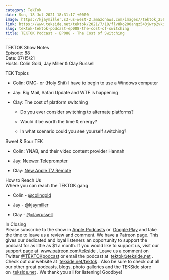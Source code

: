 ```yaml
---
category: TekTok
date: Sun, 18 Jul 2021 18:31:17 +0000
image: https://kjaymiller.s3-us-west-2.amazonaws.com/images//tektok_256.jpeg
link: https://www.tekside.net/tektok/2021/7/18/flv8ko200ahqz543jwrp2vki9084oo
slug: tektok-tektok-podcast-ep088-the-cost-of-switching
title: TEKTOK Podcast - EP088 - The Cost of Switching
---
```


<p class="">TEKTOK Show Notes<br />Episode:&nbsp;<a href="http://tekside.net/tektok?format=rss">88</a><br />Date: 07/15/21<br />Hosts: Colin Gold, Jay Miller &amp; Clay Russell</p><p class="">TEK Topics</p><ul><li><p class="">Colin: OMG- or (Holy Shit) I have to begin to use a Windows computer</p></li><li><p class="">Jay: Big Mail, Safari Update and WTF is happening</p></li><li><p class="">Clay: The cost of platform switching</p><ul><li><p class="">Do you ever consider switching to alternate platforms?</p></li><li><p class="">Would it be worth the time &amp; energy?</p></li><li><p class="">In what scenario could you see yourself switching?</p></li></ul></li></ul><p class="">Sweet &amp; Sour TEK</p><ul><li><p class="">Colin: YNAB, and their video content provider Hannah</p></li><li><p class="">Jay: <a href="https://www.amazon.com/Neewer-Teleprompter-Smartphone-Compatible-Streaming/dp/B08W2JSMHR/ref=sr_1_3">Neewer Teleprompter</a></p></li><li><p class="">Clay: <a href="https://www.apple.com/shop/product/MJFM3LL/A/siri-remote?fnode=be85473a10a2fe4be3a503669714f56079357c85134314d2413782aaeb5e29e09a5fb00e1d78afe6555a8cbaf1d60036210ee2af956b2c23a5d08cf147ce937b357d226fed55e6cf1352a0cfe898c919d10b1d91939c7c870587a5d8f650e7dd">New Apple TV Remote</a></p></li></ul><p class="">How to Reach Us<br />Where you can reach the TEKTOK gang</p><ul><li><p class="">Colin - <a href="file://var/tmp/com.apple.email.maild/EMContentRepresentation/com.apple.mobilemail/81E6E536-C744-49BE-8C4C-68CF8723AD21/twitter.com/colingold">@colingold</a></p></li><li><p class="">Jay - <a href="file://var/tmp/com.apple.email.maild/EMContentRepresentation/com.apple.mobilemail/81E6E536-C744-49BE-8C4C-68CF8723AD21/twitter.com/kjaymiller">@kjaymiller</a></p></li><li><p class="">Clay - <a href="file://var/tmp/com.apple.email.maild/EMContentRepresentation/com.apple.mobilemail/81E6E536-C744-49BE-8C4C-68CF8723AD21/twitter.com/clayrussell">@clayrussell</a></p></li></ul><p class="">In Closing<br />Please subscribe to the show in&nbsp;<a href="https://podcasts.apple.com/us/podcast/tektok-podcast/id875056387">Apple Podcasts</a>&nbsp;or&nbsp;&nbsp;<a href="https://goo.gl/app/playmusic?ibi=com.google.PlayMusic&amp;isi=691797987&amp;ius=googleplaymusic&amp;link=https://play.google.com/music/m/Ifbau5sq4uurrg4hifug5oacshq?t%3DTEKTOK_Podcast_-_The_TEKSide_Network">Google Play</a>&nbsp;and take the time to leave us a review and comment. We have a Patreon page. This gives our dedicated and loyal listeners an opportunity to support the podcast for as little as $1 a month. If you would like to support us, visit our support page at&nbsp;&nbsp;<a href="http://www.patreon.com/tekside">www.patreon.com/tekside</a>&nbsp;. Leave us a comment on Twitter&nbsp;<a href="http://twitter.com/%23!/TEKTOKpodcast">@TEKTOKpodcast</a>&nbsp;or email the podcast at&nbsp;&nbsp;<a href="mailto:tektok@tekside.net">tektok@tekside.net</a>&nbsp;. Check out our website at&nbsp;&nbsp;<a href="http://tekside.net/tektok/">tekside.net/tektok</a>&nbsp;. Also be sure to check out all our other great podcasts, blogs, photo galleries and the TEKSide store on&nbsp;&nbsp;<a href="http://tekside.net/">tekside.net</a>&nbsp;. We thank you all for listening! Goodbye!</p>